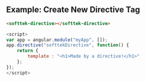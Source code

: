 ## Example: Create New Directive Tag

```html
<softtek-directive></softtek-directive>
```
```javascript
<script>
var app = angular.module("myApp", []);
app.directive("softtekDirective", function() {
    return {
        template : "<h1>Made by a directive!</h1>"
    };
});
</script>
```
